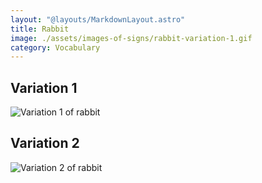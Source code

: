 ```yaml
---
layout: "@layouts/MarkdownLayout.astro"
title: Rabbit
image: ./assets/images-of-signs/rabbit-variation-1.gif
category: Vocabulary
---
```


## Variation 1

![Variation 1 of rabbit](@signs/rabbit-variation-1.gif)

## Variation 2

![Variation 2 of rabbit](@signs/rabbit-variation-2.gif)
